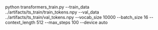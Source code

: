 python transformers_train.py --train_data ../artifacts/ts_train/train_tokens.npy --val_data ../artifacts/ts_train/val_tokens.npy --vocab_size 10000 --batch_size 16 --context_length 512 --max_steps 100 --device auto

